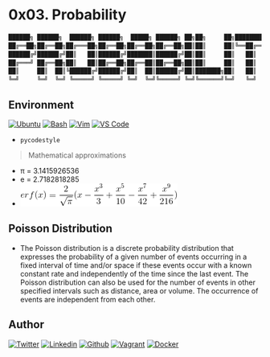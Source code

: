 # 0x03. Probability

```bash
██████╗ ██████╗  ██████╗ ██████╗  █████╗ ██████╗ ██╗██╗     ██╗████████╗██╗   ██╗
██╔══██╗██╔══██╗██╔═══██╗██╔══██╗██╔══██╗██╔══██╗██║██║     ██║╚══██╔══╝╚██╗ ██╔╝
██████╔╝██████╔╝██║   ██║██████╔╝███████║██████╔╝██║██║     ██║   ██║    ╚████╔╝
██╔═══╝ ██╔══██╗██║   ██║██╔══██╗██╔══██║██╔══██╗██║██║     ██║   ██║     ╚██╔╝
██║     ██║  ██║╚██████╔╝██████╔╝██║  ██║██████╔╝██║███████╗██║   ██║      ██║
╚═╝     ╚═╝  ╚═╝ ╚═════╝ ╚═════╝ ╚═╝  ╚═╝╚═════╝ ╚═╝╚══════╝╚═╝   ╚═╝      ╚═╝
```

## Environment

[![Ubuntu](https://img.shields.io/static/v1?label=&message=Ubuntu&color=E95420&logo=Ubuntu&logoColor=E95420&labelColor=2F333A)](https://ubuntu.com/)<!-- ubuntu -->
[![Bash](https://img.shields.io/static/v1?label=&message=GNU%20Bash&color=4EAA25&logo=GNU%20Bash&logoColor=4EAA25&labelColor=2F333A)](https://www.gnu.org/software/bash/)<!-- bash -->
[![Vim](https://img.shields.io/static/v1?label=&message=Vim&color=019733&logo=Vim&logoColor=019733&labelColor=2F333A)](https://www.vim.org/)<!-- vim -->
[![VS Code](https://img.shields.io/static/v1?label=&message=Visual%20Studio%20Code&color=007ACC&logo=Visual%20Studio%20Code&logoColor=007ACC&labelColor=2F333A)](https://code.visualstudio.com/)<!-- vs code -->

- `pycodestyle`

> Mathematical approximations

- π = 3.1415926536
- e = 2.7182818285
- ![er](img/5e71204ca545072e8766.gif)

## Poisson Distribution

- The Poisson distribution is a discrete probability distribution that expresses the probability of a given number of events occurring in a fixed interval of time and/or space if these events occur with a known constant rate and independently of the time since the last event. The Poisson distribution can also be used for the number of events in other specified intervals such as distance, area or volume. The occurrence of events are independent from each other.

## Author

<!-- twitter -->
[![Twitter](https://img.shields.io/twitter/follow/ralex_uy?style=social)](https://twitter.com/ralex_uy) <!-- linkedin --> [![Linkedin](https://img.shields.io/badge/LinkedIn-+27K-blue?style=social&logo=linkedin)](https://www.linkedin.com/in/ronald-rivero/) <!-- github --> [![Github](https://img.shields.io/github/followers/ralexrivero?style=social)](https://github.com/ralexrivero/) <!-- vagrant --> [![Vagrant](https://img.shields.io/static/v1?label=&message=Vagrant%20Profile&color=1868F2&logo=vagrant&labelColor=2F333A)](https://app.vagrantup.com/ralexrivero) <!-- docker --> [![Docker](https://img.shields.io/static/v1?label=&message=Docker%20Profile&color=2496ED&logo=Docker&labelColor=2F333A)](https://hub.docker.com/u/ralexrivero)

